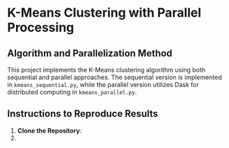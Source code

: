 # K-Means Clustering with Parallel Processing
## Algorithm and Parallelization Method
This project implements the K-Means clustering algorithm using both sequential and parallel approaches. The sequential version is implemented in `kmeans_sequential.py`, while the parallel version utilizes Dask for distributed computing in `kmeans_parallel.py`.
## Instructions to Reproduce Results
1. **Clone the Repository**:
2. 
